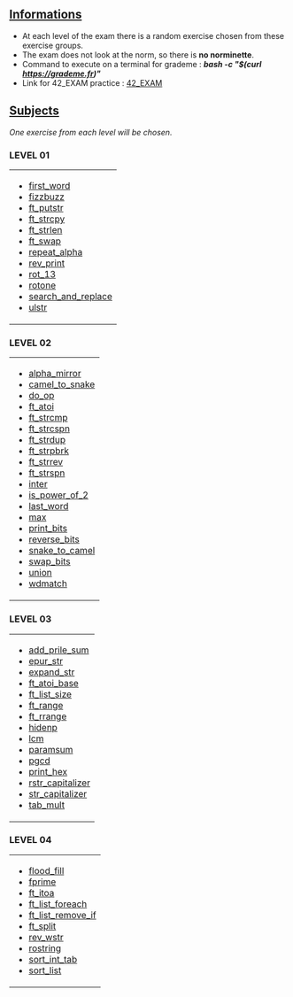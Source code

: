 ## <ins>Informations</ins>

- At each level of the exam there is a random exercise chosen from these exercise groups.
- The exam does not look at the norm, so there is **no norminette**.
- Command to execute on a terminal for grademe : ***bash -c "$(curl https://grademe.fr)"***
- Link for 42_EXAM practice : [42_EXAM](https://github.com/JCluzet/42_EXAM)

## <ins>Subjects</ins>

*One exercise from each level will be chosen.*

### LEVEL 01

<table><tr><td>

- [first_word](https://github.com/TojoniainaR/Exam42_rank02/blob/main/Level%201/first_word)
- [fizzbuzz](https://github.com/TojoniainaR/Exam42_Rank02/blob/main/Level%201/fizzbuzz)
- [ft_putstr](https://github.com/TojoniainaR/Exam42_Rank02/blob/main/Level%201/ft_putstr)
- [ft_strcpy](https://github.com/TojoniainaR/Exam42_Rank02/blob/main/Level%201/ft_strcpy)
- [ft_strlen](https://github.com/TojoniainaR/Exam42_Rank02/blob/main/Level%201/ft_strleb)
- [ft_swap](https://github.com/TojoniainaR/Exam42_Rank02/blob/main/Level%201/ft_swap)
- [repeat_alpha](https://github.com/TojoniainaR/Exam42_Rank02/blob/main/Level%201/repeat_alpha)
- [rev_print](https://github.com/TojoniainaR/Exam42_Rank02/blob/main/Level%201/rev_print)
- [rot_13](https://github.com/TojoniainaR/Exam42_Rank02/blob/main/Level%201/rot_13)
- [rotone](https://github.com/TojoniainaR/Exam42_Rank02/blob/main/Level%201/rotone)
- [search_and_replace](https://github.com/TojoniainaR/Exam42_Rank02/blob/main/Level%201/search_and_replace)
- [ulstr](https://github.com/TojoniainaR/Exam42_Rank02/blob/main/Level%201/ulstr)
</td></tr></table>

### LEVEL 02

<table><tr><td>

- [alpha_mirror](https://github.com/TojoniainaR/Exam42_rank02/blob/main/Level%202/alpha_mirror)
- [camel_to_snake](https://github.com/TojoniainaR/Exam42_rank02/blob/main/Level%202/camel_to_snake)
- [do_op](https://github.com/TojoniainaR/Exam42_rank02/blob/main/Level%202/do_op)
- [ft_atoi](https://github.com/TojoniainaR/Exam42_rank02/blob/main/Level%202/ft_atoi)
- [ft_strcmp](https://github.com/TojoniainaR/Exam42_rank02/blob/main/Level%202/ft_strcmp)
- [ft_strcspn](https://github.com/TojoniainaR/Exam42_rank02/blob/main/Level%202/ft_strcspn)
- [ft_strdup](https://github.com/TojoniainaR/Exam42_rank02/blob/main/Level%202/ft_strdup)
- [ft_strpbrk](https://github.com/TojoniainaR/Exam42_rank02/blob/main/Level%202/ft_strpbrk)
- [ft_strrev](https://github.com/TojoniainaR/Exam42_rank02/blob/main/Level%202/ft_strrev)
- [ft_strspn](https://github.com/TojoniainaR/Exam42_rank02/blob/main/Level%202/ft_strspn)
- [inter](https://github.com/TojoniainaR/Exam42_rank02/blob/main/Level%202/inter)
- [is_power_of_2](https://github.com/TojoniainaR/Exam42_rank02/blob/main/Level%202/is_power_of_2)
- [last_word](https://github.com/TojoniainaR/Exam42_rank02/blob/main/Level%202/last_word)
- [max](https://github.com/TojoniainaR/Exam42_rank02/blob/main/Level%202/max)
- [print_bits](https://github.com/TojoniainaR/Exam42_rank02/blob/main/Level%202/print_bits)
- [reverse_bits](https://github.com/TojoniainaR/Exam42_rank02/blob/main/Level%202/reverse_bits)
- [snake_to_camel](https://github.com/TojoniainaR/Exam42_rank02/blob/main/Level%202/snake_to_camel)
- [swap_bits](https://github.com/TojoniainaR/Exam42_rank02/blob/main/Level%202/swap_bits)
- [union](https://github.com/TojoniainaR/Exam42_rank02/blob/main/Level%202/union)
- [wdmatch](https://github.com/TojoniainaR/Exam42_rank02/blob/main/Level%202/wdmatch)
</td></tr></table>

### LEVEL 03

<table><tr><td>

- [add_prile_sum](https://github.com/TojoniainaR/Exam42_rank02/blob/main/Level%203/add_prime_sum)
- [epur_str](https://github.com/TojoniainaR/Exam42_rank02/blob/main/Level%203/epur_str)
- [expand_str](https://github.com/TojoniainaR/Exam42_rank02/blob/main/Level%203/expand_str)
- [ft_atoi_base](https://github.com/TojoniainaR/Exam42_rank02/blob/main/Level%203/ft_atoi_base)
- [ft_list_size](https://github.com/TojoniainaR/Exam42_rank02/blob/main/Level%203/ft_list_size)
- [ft_range](https://github.com/TojoniainaR/Exam42_rank02/blob/main/Level%203/ft_range)
- [ft_rrange](https://github.com/TojoniainaR/Exam42_rank02/blob/main/Level%203/ft_rrange)
- [hidenp](https://github.com/TojoniainaR/Exam42_rank02/blob/main/Level%203/hidenp)
- [lcm](https://github.com/TojoniainaR/Exam42_rank02/blob/main/Level%203/lcm)
- [paramsum](https://github.com/TojoniainaR/Exam42_rank02/blob/main/Level%203/paramsum)
- [pgcd](https://github.com/TojoniainaR/Exam42_rank02/blob/main/Level%203/pgcd)
- [print_hex](https://github.com/TojoniainaR/Exam42_rank02/blob/main/Level%203/print_hex)
- [rstr_capitalizer](https://github.com/TojoniainaR/Exam42_rank02/blob/main/Level%203/rstr_capitalizer)
- [str_capitalizer](https://github.com/TojoniainaR/Exam42_rank02/blob/main/Level%203/str_capitalizer)
- [tab_mult](https://github.com/TojoniainaR/Exam42_rank02/blob/main/Level%203/tab_mult)
</td></tr></table>

### LEVEL 04

<table><tr><td>

- [flood_fill](https://github.com/TojoniainaR/Exam42_rank02/blob/main/Level%204/flood_fill)
- [fprime](https://github.com/TojoniainaR/Exam42_rank02/blob/main/Level%204/fprime)
- [ft_itoa](https://github.com/TojoniainaR/Exam42_rank02/blob/main/Level%204/ft_itoa)
- [ft_list_foreach](https://github.com/TojoniainaR/Exam42_rank02/blob/main/Level%204/ft_list_foreach)
- [ft_list_remove_if](https://github.com/TojoniainaR/Exam42_rank02/blob/main/Level%204/ft_list_remove_if)
- [ft_split](https://github.com/TojoniainaR/Exam42_rank02/blob/main/Level%204/ft_split)
- [rev_wstr](https://github.com/TojoniainaR/Exam42_rank02/blob/main/Level%204/rev_wstr)
- [rostring](https://github.com/TojoniainaR/Exam42_rank02/blob/main/Level%204/rostring)
- [sort_int_tab](https://github.com/TojoniainaR/Exam42_rank02/blob/main/Level%204/sort_int_tab)
- [sort_list](https://github.com/TojoniainaR/Exam42_rank02/blob/main/Level%204/sort_list)
</td></tr></table>

<br>
